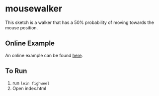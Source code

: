 # mousewalker

This sketch is a walker that has a 50% probability of moving towards the mouse position.

## Online Example

An online example can be found [here](http://inchingforward.github.io/nc/mousewalker/).

## To Run

1. run `lein fighweel`
2. Open index.html
